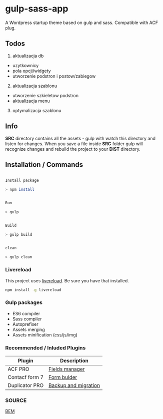 # gulp-sass-app

A Wordpress startup theme based on gulp and sass. Compatible with ACF plug.

## Todos
1. aktualizacja db
- uzytkownicy
- pola opcji/widgety
- utworzenie podstron i postow/zabiegow

2. aktualizacja szablonu
- utworzenie szkieletow podstron
- aktualizacja menu

3. optymalizacja szablonu

## Info 

**SRC** directory contains all the assets - gulp with watch this directory and listen for changes.
When you save a file inside **SRC** folder gulp will recognize changes and rebuild the project  to your **DIST** directory.


## Installation / Commands

```bash

Install package

> npm install


Run

> gulp  


Build

> gulp build


clean

> gulp clean

```


### Livereload

This project uses [livereload](https://www.npmjs.com/package/livereload). Be sure you have that installed.

```bash
npm install -g livereload

```

### Gulp packages

- ES6 compiler
- Sass compiler
- Autoprefixer
- Assets merging
- Assets minification (css/js/img)


### Recommended / Inluded Plugins

| Plugin | Description |
| ------ | ------ |
| ACF PRO | [Fields manager](https://www.advancedcustomfields.com/resources/)|
| Contacf form 7 | [Form bulder](https://wordpress.org/support/plugin/contact-form-7)|
| Duplicator PRO | [Backup and migration](https://snapcreek.com/support/)|


### SOURCE
[BEM](https://www.nafrontendzie.pl/metodyki-css-2-bem)


